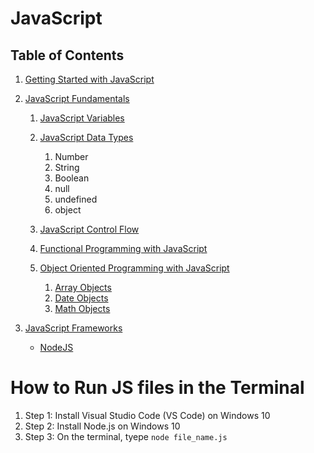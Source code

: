 # JavaScript

## Table of Contents
1. [Getting Started with JavaScript](https://github.com/nyangweso-rodgers/JavaScript_Projects/tree/main/Getting-Started-with-JavaScript)

2. [JavaScript Fundamentals](https://github.com/nyangweso-rodgers/JavaScript_Projects/tree/main/JavaScript_Fundamentals)
   1. [JavaScript Variables](https://github.com/nyangweso-rodgers/Programming-with-JavaScript/tree/main/JavaScript-Fundamentals/JavaScript-Variables)
   2. [JavaScript Data Types](https://github.com/nyangweso-rodgers/Programming-with-JavaScript/tree/main/JavaScript-Fundamentals/JavaScript-Data-Types)
      1. Number
      2. String
      3. Boolean
      4. null
      5. undefined
      6. object

   3. [JavaScript Control Flow]()
   4. [Functional Programming with JavaScript](https://github.com/nyangweso-rodgers/Programming-with-JavaScript/tree/main/JavaScript-Fundamentals/Functional-Programming-in-JS)
   5. [Object Oriented Programming with JavaScript](https://github.com/nyangweso-rodgers/Programming-with-JavaScript/tree/main/JavaScript-Fundamentals/OOP)
      1. [Array Objects](https://github.com/nyangweso-rodgers/Programming-with-JavaScript/tree/main/JavaScript-Fundamentals/OOP/Array-Objects)
      2. [Date Objects](https://github.com/nyangweso-rodgers/Programming-with-JavaScript/tree/main/JavaScript-Fundamentals/OOP/Date-Objects)
      3. [Math Objects](https://github.com/nyangweso-rodgers/Programming-with-JavaScript/tree/main/JavaScript-Fundamentals/OOP/Math-Objects)

3. [JavaScript Frameworks](https://github.com/nyangweso-rodgers/JavaScript_Projects/tree/main/JavaScript_Frameworks)

    - [NodeJS](https://github.com/nyangweso-rodgers/JavaScript_Projects/tree/main/JavaScript_Frameworks/NodeJS)

# How to Run JS files in the Terminal
1. Step 1: Install Visual Studio Code (VS Code) on Windows 10
2. Step 2: Install Node.js on Windows 10
3. Step 3: On the terminal, tyepe `node file_name.js`